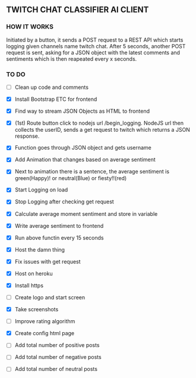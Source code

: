 ## TWITCH CHAT CLASSIFIER AI CLIENT

### HOW IT WORKS

Initiated by a button, it sends a POST request to a REST API which starts logging
given channels name twitch chat. After 5 seconds, another POST request is sent, asking for a JSON object with the latest comments and sentiments which is then reapeated every x seconds.



### TO DO 

- [ ] Clean up code and comments

- [x] Install Bootstrap ETC for frontend

- [x] Find way to stream JSON Objects as HTML to frontend

- [x] (1st) Route button click to nodejs url /begin_logging. NodeJS url then collects the userID, sends a get request to twitch which returns a JSON response. 

- [x] Function goes through JSON object and gets username


- [x] Add Animation that changes based on average sentiment

- [x] Next to animation there is a sentence, the average sentiment is green(Happy)! or neutral(Blue) or fiesty!!(red)

- [x] Start Logging on load 

- [x] Stop Logging after checking get request

- [x] Calculate average moment sentiment and store in variable

- [x] Write average sentiment to frontend

- [x] Run above functin every 15 seconds

- [x] Host the damn thing

- [x] Fix issues with get request

- [x] Host on heroku

- [x] Install https

- [ ] Create logo and start screen

- [x] Take screenshots

- [ ] Improve rating algorithm

- [x] Create config html page

- [ ] Add total number of positive posts

- [ ] Add total number of negative posts

- [ ] Add total number of neutral posts




